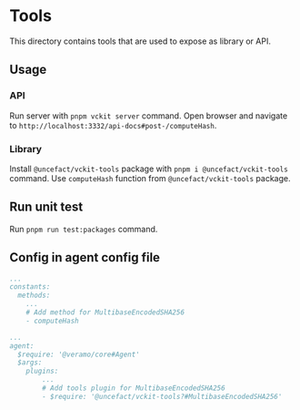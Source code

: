 # Tools

This directory contains tools that are used to expose as library or API.

## Usage

### API

Run server with `pnpm vckit server` command.
Open browser and navigate to `http://localhost:3332/api-docs#post-/computeHash`.

### Library

Install `@uncefact/vckit-tools` package with `pnpm i @uncefact/vckit-tools` command.
Use `computeHash` function from `@uncefact/vckit-tools` package.

## Run unit test

Run `pnpm run test:packages` command.

## Config in agent config file

```yml
...
constants:
  methods:
    ...
    # Add method for MultibaseEncodedSHA256
    - computeHash

...
agent:
  $require: '@veramo/core#Agent'
  $args:
    plugins:
        ...
        # Add tools plugin for MultibaseEncodedSHA256
        - $require: '@uncefact/vckit-tools?#MultibaseEncodedSHA256'
```
